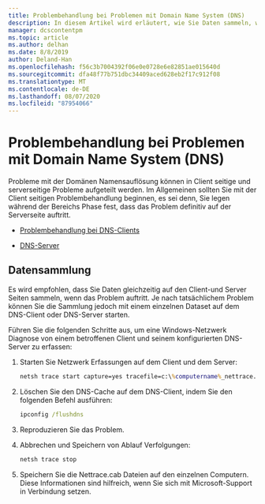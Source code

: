 ```yaml
---
title: Problembehandlung bei Problemen mit Domain Name System (DNS)
description: In diesem Artikel wird erläutert, wie Sie Daten sammeln, wenn DNS-Probleme auftreten.
manager: dcscontentpm
ms.topic: article
ms.author: delhan
ms.date: 8/8/2019
author: Deland-Han
ms.openlocfilehash: f56c3b7004392f06e0e0728e6e82851ae015640d
ms.sourcegitcommit: dfa48f77b751dbc34409aced628eb2f17c912f08
ms.translationtype: MT
ms.contentlocale: de-DE
ms.lasthandoff: 08/07/2020
ms.locfileid: "87954066"
---
```

# <a name="troubleshooting-domain-name-system-dns-issues"></a>Problembehandlung bei Problemen mit Domain Name System (DNS)

Probleme mit der Domänen Namensauflösung können in Client seitige und serverseitige Probleme aufgeteilt werden. Im Allgemeinen sollten Sie mit der Client seitigen Problembehandlung beginnen, es sei denn, Sie legen während der Bereichs Phase fest, dass das Problem definitiv auf der Serverseite auftritt.

- [Problembehandlung bei DNS-Clients](troubleshoot-dns-client.md)

- [DNS-Server](troubleshoot-dns-server.md)

## <a name="data-collection"></a>Datensammlung

Es wird empfohlen, dass Sie Daten gleichzeitig auf den Client-und Server Seiten sammeln, wenn das Problem auftritt. Je nach tatsächlichem Problem können Sie die Sammlung jedoch mit einem einzelnen Dataset auf dem DNS-Client oder DNS-Server starten.

Führen Sie die folgenden Schritte aus, um eine Windows-Netzwerk Diagnose von einem betroffenen Client und seinem konfigurierten DNS-Server zu erfassen:

1. Starten Sie Netzwerk Erfassungen auf dem Client und dem Server:

   ```cmd
   netsh trace start capture=yes tracefile=c:\%computername%_nettrace.etl
   ```

2. Löschen Sie den DNS-Cache auf dem DNS-Client, indem Sie den folgenden Befehl ausführen:

   ```cmd
   ipconfig /flushdns
   ```

3. Reproduzieren Sie das Problem.

4. Abbrechen und Speichern von Ablauf Verfolgungen:

   ```cmd
   netsh trace stop
   ```

5. Speichern Sie die Nettrace.cab Dateien auf den einzelnen Computern. Diese Informationen sind hilfreich, wenn Sie sich mit Microsoft-Support in Verbindung setzen.